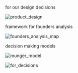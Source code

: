 for our design decisions

![product_design](https://github.com/user-attachments/assets/a09c4800-f745-4236-8bc4-b86cafd1240e)

framework for founders analysis

![founders_analysis_map](https://github.com/user-attachments/assets/610eab24-4f95-4f42-ae86-21338b7701d8)

decision making models

![munger_model](https://github.com/user-attachments/assets/3a5073f8-087d-4029-8720-5596ede00e93)

![for_decisions](https://github.com/user-attachments/assets/6d9609a5-25cc-492b-bffc-d5c3ee10a03a)


